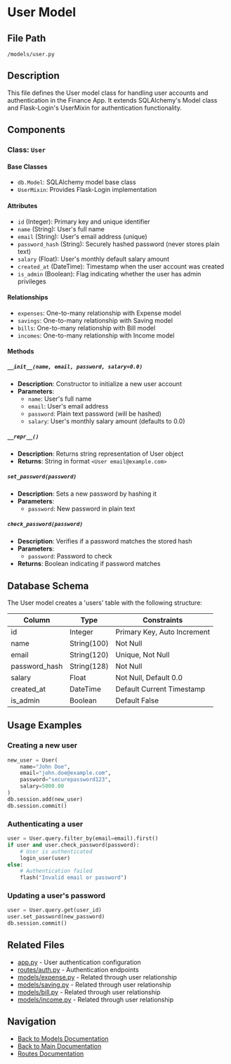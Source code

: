 # User Model

## File Path
`/models/user.py`

## Description
This file defines the User model class for handling user accounts and authentication in the Finance App. It extends SQLAlchemy's Model class and Flask-Login's UserMixin for authentication functionality.

## Components

### Class: `User`

#### Base Classes
- `db.Model`: SQLAlchemy model base class
- `UserMixin`: Provides Flask-Login implementation

#### Attributes
- `id` (Integer): Primary key and unique identifier
- `name` (String): User's full name
- `email` (String): User's email address (unique)
- `password_hash` (String): Securely hashed password (never stores plain text)
- `salary` (Float): User's monthly default salary amount
- `created_at` (DateTime): Timestamp when the user account was created
- `is_admin` (Boolean): Flag indicating whether the user has admin privileges

#### Relationships
- `expenses`: One-to-many relationship with Expense model
- `savings`: One-to-many relationship with Saving model
- `bills`: One-to-many relationship with Bill model
- `incomes`: One-to-many relationship with Income model

#### Methods

##### `__init__(name, email, password, salary=0.0)`
- **Description**: Constructor to initialize a new user account
- **Parameters**:
  - `name`: User's full name
  - `email`: User's email address
  - `password`: Plain text password (will be hashed)
  - `salary`: User's monthly salary amount (defaults to 0.0)

##### `__repr__()`
- **Description**: Returns string representation of User object
- **Returns**: String in format `<User email@example.com>`

##### `set_password(password)`
- **Description**: Sets a new password by hashing it
- **Parameters**:
  - `password`: New password in plain text

##### `check_password(password)`
- **Description**: Verifies if a password matches the stored hash
- **Parameters**:
  - `password`: Password to check
- **Returns**: Boolean indicating if password matches

## Database Schema

The User model creates a 'users' table with the following structure:

| Column | Type | Constraints |
|--------|------|-------------|
| id | Integer | Primary Key, Auto Increment |
| name | String(100) | Not Null |
| email | String(120) | Unique, Not Null |
| password_hash | String(128) | Not Null |
| salary | Float | Not Null, Default 0.0 |
| created_at | DateTime | Default Current Timestamp |
| is_admin | Boolean | Default False |

## Usage Examples

### Creating a new user
```python
new_user = User(
    name="John Doe",
    email="john.doe@example.com",
    password="securepassword123",
    salary=5000.00
)
db.session.add(new_user)
db.session.commit()
```

### Authenticating a user
```python
user = User.query.filter_by(email=email).first()
if user and user.check_password(password):
    # User is authenticated
    login_user(user)
else:
    # Authentication failed
    flash("Invalid email or password")
```

### Updating a user's password
```python
user = User.query.get(user_id)
user.set_password(new_password)
db.session.commit()
```

## Related Files

- [app.py](../app.md) - User authentication configuration
- [routes/auth.py](../routes/auth.md) - Authentication endpoints
- [models/expense.py](./expense.md) - Related through user relationship
- [models/saving.py](./saving.md) - Related through user relationship
- [models/bill.py](./bill.md) - Related through user relationship
- [models/income.py](./income.md) - Related through user relationship

## Navigation

- [Back to Models Documentation](./README.md)
- [Back to Main Documentation](../README.md)
- [Routes Documentation](../routes/README.md) 